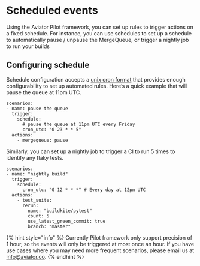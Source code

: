 # Scheduled events

Using the Aviator Pilot framework, you can set up rules to trigger actions on a fixed schedule. For instance, you can use schedules to set up a schedule to automatically pause / unpause the MergeQueue, or trigger a nightly job to run your builds

## Configuring schedule

Schedule configuration accepts a [unix cron format](https://www.ibm.com/docs/en/db2/11.5?topic=task-unix-cron-format) that provides enough configurability to set up automated rules. Here’s a quick example that will pause the queue at 11pm UTC.

```
scenarios:
- name: pause the queue
  trigger:
    schedule:
      # pause the queue at 11pm UTC every Friday
      cron_utc: "0 23 * * 5"
  actions:
    - mergequeue: pause
```

Similarly, you can set up a nightly job to trigger a CI to run 5 times to identify any flaky tests.

```
scenarios:
- name: "nightly build"
  trigger:
    schedule:
      cron_utc: "0 12 * * *" # Every day at 12pm UTC
  actions:
    - test_suite:
      rerun:
        name: "buildkite/pytest"
        count: 5
        use_latest_green_commit: true
        branch: "master"

```



{% hint style="info" %}
Currently Pilot framework only support precision of 1 hour, so the events will only be triggered at most once an hour. If you have use cases where you may need more frequent scenarios, please email us at info@aviator.co.
{% endhint %}
